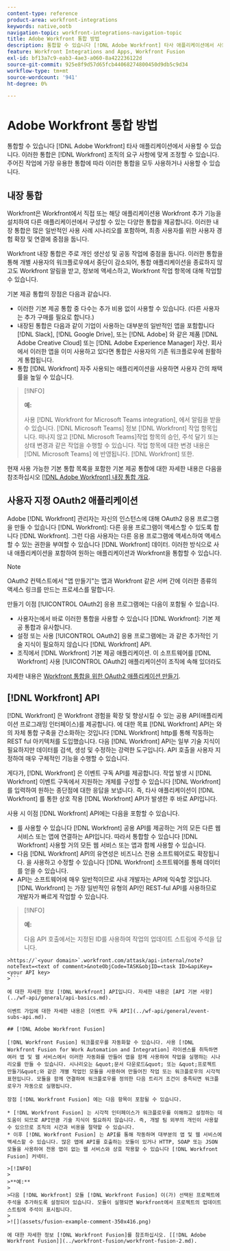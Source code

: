 ```yaml
---
content-type: reference
product-area: workfront-integrations
keywords: native,ootb
navigation-topic: workfront-integrations-navigation-topic
title: Adobe Workfront 통합 방법
description: 통합할 수 있습니다 [!DNL Adobe Workfront] 타사 애플리케이션에서 사용할 수 있습니다. 이러한 통합은 [!DNL Workfront] 조직의 요구 사항에 맞게 조정할 수 있습니다. 주어진 작업에 가장 유용한 통합에 따라 이러한 통합을 모두 사용하거나 사용할 수 있습니다.
feature: Workfront Integrations and Apps, Workfront Fusion
exl-id: bf13a7c9-eab3-4ae3-a060-8a422236122d
source-git-commit: 925e8f9d57d65fcb44068274800450d9db5c9d34
workflow-type: tm+mt
source-wordcount: '941'
ht-degree: 0%

---
```


# Adobe Workfront 통합 방법

통합할 수 있습니다 [!DNL Adobe Workfront] 타사 애플리케이션에서 사용할 수 있습니다. 이러한 통합은 [!DNL Workfront] 조직의 요구 사항에 맞게 조정할 수 있습니다. 주어진 작업에 가장 유용한 통합에 따라 이러한 통합을 모두 사용하거나 사용할 수 있습니다.

## 내장 통합

Workfront은 Workfront에서 직접 또는 해당 애플리케이션용 Workfront 추가 기능을 설치하여 다른 애플리케이션에서 구성할 수 있는 다양한 통합을 제공합니다. 이러한 내장 통합은 많은 일반적인 사용 사례 시나리오를 포함하며, 최종 사용자를 위한 사용자 경험 확장 및 연결에 중점을 둡니다.

Workfront 내장 통합은 주로 개인 생산성 및 공동 작업에 중점을 둡니다. 이러한 통합을 통해 개별 사용자의 워크플로우에서 중단이 감소되어, 통합 애플리케이션을 종료하지 않고도 Workfront 알림을 받고, 정보에 액세스하고, Workfront 작업 항목에 대해 작업할 수 있습니다.

기본 제공 통합의 장점은 다음과 같습니다.

* 이러한 기본 제공 통합 중 다수는 추가 비용 없이 사용할 수 있습니다. (다른 사용자는 추가 구매를 필요로 합니다.)
* 내장된 통합은 다음과 같이 기업이 사용하는 대부분의 일반적인 앱을 포함합니다 [!DNL Slack], [!DNL Google Drive], 또는 [!DNL Adobe] 와 같은 제품 [!DNL Adobe Creative Cloud] 또는 [!DNL Adobe Experience Manager] 자산. 회사에서 이러한 앱을 이미 사용하고 있다면 통합은 사용자의 기존 워크플로우에 원활하게 통합됩니다.
* 통합 [!DNL Workfront] 자주 사용되는 애플리케이션을 사용하면 사용자 간의 채택률을 높일 수 있습니다.

>[!INFO]
>
>**예:**
>
>사용 [!DNL Workfront for Microsoft Teams integration], 에서 알림을 받을 수 있습니다. [!DNL Microsoft Teams] 정보 [!DNL Workfront] 작업 항목입니다. 떠나지 않고 [!DNL Microsoft Teams]작업 항목의 승인, 주석 달기 또는 상태 변경과 같은 작업을 수행할 수 있습니다. 작업 항목에 대한 변경 내용은 [!DNL Microsoft Teams] 에 반영됩니다. [!DNL Workfront] 또한.

현재 사용 가능한 기본 통합 목록을 포함한 기본 제공 통합에 대한 자세한 내용은 다음을 참조하십시오 [[!DNL Adobe Workfront] 내장 통합 개요](../workfront-integrations-and-apps/built-in-integrations-non-admin.md).

## 사용자 지정 OAuth2 애플리케이션

Adobe [!DNL Workfront] 관리자는 자신의 인스턴스에 대해 OAuth2 응용 프로그램을 만들 수 있습니다 [!DNL Workfront]: 다른 응용 프로그램이 액세스할 수 있도록 합니다 [!DNL Workfront]. 그런 다음 사용자는 다른 응용 프로그램에 액세스하여 액세스할 수 있는 권한을 부여할 수 있습니다 [!DNL Workfront] 데이터. 이러한 방식으로 사내 애플리케이션을 포함하여 원하는 애플리케이션과 Workfront을 통합할 수 있습니다.

>[!NOTE]
>
>OAuth2 컨텍스트에서 &quot;앱 만들기&quot;는 앱과 Workfront 같은 서버 간에 이러한 종류의 액세스 링크를 만드는 프로세스를 말합니다.

만들기 이점 [!UICONTROL OAuth2] 응용 프로그램에는 다음이 포함될 수 있습니다.

* 사용자는에서 바로 이러한 통합을 사용할 수 있습니다 [!DNL Workfront]: 기본 제공 통합과 유사합니다.
* 설정 또는 사용 [!UICONTROL OAuth2] 응용 프로그램에는 과 같은 추가적인 기술 지식이 필요하지 않습니다 [!DNL Workfront] API.
* 조직에서 [!DNL Workfront] 기본 제공 애플리케이션. 이 소프트웨어를 [!DNL Workfront] 사용 [!UICONTROL OAuth2] 애플리케이션이 조직에 속해 있더라도

자세한 내용은 [Workfront 통합을 위한 OAuth2 애플리케이션 만들기](../administration-and-setup/configure-integrations/create-oauth-application.md).

## [!DNL Workfront] API

[!DNL Workfront] 은 Workfront 경험을 확장 및 향상시킬 수 있는 공용 API(애플리케이션 프로그래밍 인터페이스)를 제공합니다. 에 대한 목표 [!DNL Workfront] API는 와의 자체 통합 구축을 간소화하는 것입니다 [!DNL Workfront] http를 통해 작동하는 REST ful 아키텍처를 도입했습니다. 다음 [!DNL Workfront] API는 일부 기술 지식이 필요하지만 데이터를 검색, 생성 및 수정하는 강력한 도구입니다. API 호출을 사용자 지정하여 매우 구체적인 기능을 수행할 수 있습니다.

게다가, [!DNL Workfront] 은 이벤트 구독 API를 제공합니다. 작업 발생 시 [!DNL Workfront] 이벤트 구독에서 지원하는 개체를 구성할 수 있습니다 [!DNL Workfront] 를 입력하여 원하는 종단점에 대한 응답을 보냅니다. 즉, 타사 애플리케이션이 [!DNL Workfront] 를 통한 상호 작용 [!DNL Workfront] API가 발생한 후 바로 API입니다.

사용 시 이점 [!DNL Workfront] API에는 다음을 포함할 수 있습니다.

* 를 사용할 수 있습니다 [!DNL Workfront] 공용 API를 제공하는 거의 모든 다른 웹 서비스 또는 앱에 연결하는 API입니다. 따라서 통합할 수 있습니다 [!DNL Workfront] 사용할 거의 모든 웹 서비스 또는 앱과 함께 사용할 수 있습니다.
* 다음 [!DNL Workfront] API의 유연성은 비즈니스 전용 소프트웨어로도 확장됩니다. 을 사용하고 수정할 수 있습니다 [!DNL Workfront] 소프트웨어를 통해 데이터를 얻을 수 있습니다.
* API는 소프트웨어에 매우 일반적이므로 사내 개발자는 API에 익숙할 것입니다. [!DNL Workfront] 는 가장 일반적인 유형의 API인 REST-ful API를 사용하므로 개발자가 빠르게 작업할 수 있습니다.

>[!INFO]
>
>**예:**
>
>다음 API 호출에서는 지정된 ID를 사용하여 작업의 업데이트 스트림에 주석을 답니다.
>
>
```
>https://`<your domain>`.workfront.com/attask/api-internal/note?noteText=<text of comment>&noteObjCode=TASK&objID=<task ID>&apiKey=<your API key>
>```

에 대한 자세한 정보 [!DNL Workfront] API입니다. 자세한 내용은 [API 기본 사항](../wf-api/general/api-basics.md).

이벤트 가입에 대한 자세한 내용은 [이벤트 구독 API](../wf-api/general/event-subs-api.md).

## [!DNL Adobe Workfront Fusion]

[!DNL Workfront Fusion] 워크플로우를 자동화할 수 있습니다. 사용 [!DNL Workfront Fusion for Work Automation and Integration] 라이센스를 취득하면 여러 앱 및 웹 서비스에서 이러한 자동화를 만들어 앱을 함께 사용하여 작업을 실행하는 시나리오를 만들 수 있습니다. 시나리오는 &quot;문서 다운로드&quot; 또는 &quot;프로젝트 만들기&quot;와 같은 개별 작업인 모듈을 사용하여 만들어진 작업 또는 워크플로우의 시각적 표현입니다. 모듈을 함께 연결하여 워크플로우를 정의한 다음 트리거 조건이 충족되면 워크플로우가 자동으로 실행됩니다.

장점 [!DNL Workfront Fusion] 에는 다음 항목이 포함될 수 있습니다.

* [!DNL Workfront Fusion] 는 시각적 인터페이스가 워크플로우를 이해하고 설정하는 데 도움이 되므로 API만큼 기술 지식이 필요하지 않습니다. 즉, 개발 팀 외부의 개인이 사용할 수 있으므로 조직의 시간과 비용을 절약할 수 있습니다.
* 이후 [!DNL Workfront Fusion] 는 API를 통해 작동하며 대부분의 앱 및 웹 서비스에 액세스할 수 있습니다. 많은 앱에 API를 호출하는 모듈이 있거나 HTTP, SOAP 또는 JSON 모듈을 사용하여 전용 앱이 없는 웹 서비스와 상호 작용할 수 있습니다 [!DNL Workfront Fusion] 커넥터.

>[!INFO]
>
>**예:**
>
>다음 [!DNL Workfront] 모듈 [!DNL Workfront Fusion] 이(가) 선택된 프로젝트에 주석을 추가하도록 설정되어 있습니다. 모듈이 실행되면 Workfront에서 프로젝트의 업데이트 스트림에 주석이 표시됩니다.
>
>![](assets/fusion-example-comment-350x416.png)

에 대한 자세한 정보 [!DNL Workfront Fusion]를 참조하십시오. [[!DNL Adobe Workfront Fusion]](../workfront-fusion/workfront-fusion-2.md).

